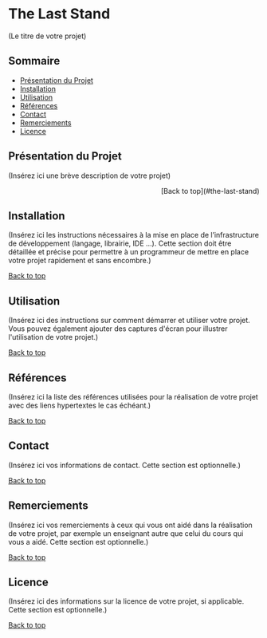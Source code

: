 # The Last Stand
(Le titre de votre projet)

## Sommaire
- [Présentation du Projet](#présentation-du-projet)
- [Installation](#installation)
- [Utilisation](#utilisation)
- [Références](#références)
- [Contact](#contact)
- [Remerciements](#remerciements)
- [Licence](#licence)

## Présentation du Projet
(Insérez ici une brève description de votre projet)

<div style="text-align: right">[Back to top](#the-last-stand)</div>


## Installation
(Insérez ici les instructions nécessaires à la mise en place de l’infrastructure de développement (langage, librairie, IDE …). Cette section doit être détaillée et précise pour permettre à un programmeur de mettre en place votre projet rapidement et sans encombre.)

[Back to top](#the-last-stand)


## Utilisation
(Insérez ici des instructions sur comment démarrer et utiliser votre projet. Vous pouvez également ajouter des captures d'écran pour illustrer l'utilisation de votre projet.)

[Back to top](#the-last-stand)

## Références
(Insérez ici la liste des références utilisées pour la réalisation de votre projet avec des liens hypertextes le cas échéant.)

[Back to top](#the-last-stand)

## Contact
(Insérez ici vos informations de contact. Cette section est optionnelle.)

[Back to top](#the-last-stand)

## Remerciements
(Insérez ici vos remerciements à ceux qui vous ont aidé dans la réalisation de votre projet, par exemple un enseignant autre que celui du cours qui vous a aidé. Cette section est optionnelle.)

[Back to top](#the-last-stand)

## Licence
(Insérez ici des informations sur la licence de votre projet, si applicable. Cette section est optionnelle.)

[Back to top](#the-last-stand)

